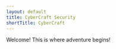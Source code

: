 ```yaml
---
layout: default
title: CyberCraft Security
shortTitle: CyberCraft
---
```

Welcome! This is where adventure begins!
